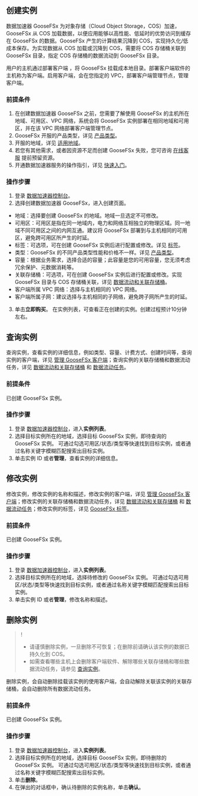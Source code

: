 ## 创建实例

数据加速器 GooseFSx 为对象存储（Cloud Object Storage，COS）加速，GooseFSx 从 COS 加载数据，以便应用能够以高性能、低延时的优势访问到缓存在 GooseFSx 的数据。GooseFSx 产生的计算结果沉降到 COS，实现持久化/低成本保存。为实现数据从 COS 加载或沉降到 COS，需要将 COS 存储桶关联到 GooseFSx 目录，指定 COS 存储桶的数据流动到 GooseFSx 目录。

用户的主机通过部署客户端 ，将 GooseFSx 挂载成本地目录。部署客户端软件的主机称为客户端。启用客户端，会在您指定的 VPC，部署客户端管理节点，管理客户端。

### 前提条件

1. 在创建数据加速器 GooseFSx 之前，您需要了解使用 GooseFSx 的主机所在地域、可用区、VPC 网络，系统会将 GooseFSx 实例部署在相同地域和可用区，并在该 VPC 网络部署客户端管理节点。
2. GooseFSx 开服的产品类型，详见 [产品类型](https://cloud.tencent.com/document/product/1424/77952)。
3. 开服的地域，详见 [适用地域](https://cloud.tencent.com/document/product/1424/77954)。
4. 若您有其他需求，或者因资源不足而创建 GooseFSx 失败，您可咨询 [在线客服](https://cloud.tencent.com/act/event/Online_service?from=doc_582) 提前预留资源。
5. 开通数据加速器服务的操作指引，详见 [快速入门](https://cloud.tencent.com/document/product/1424/77950)。


### 操作步骤

1. 登录 [数据加速器控制台](https://console.cloud.tencent.com/goosefs)。
2. 选择创建数据加速器 GooseFSx，进入创建页面。
 - 地域：选择要创建 GooseFSx 的地域。地域一旦选定不可修改。
 - 可用区：可用区是指在同一地域内，电力和网络互相独立的物理区域。同一地域不同可用区之间的内网互通。建议将 GooseFSx 部署到与主机相同的可用区，避免跨可用区所产生的时延。
 - 标签：可选项，可在创建 GooseFSx 实例后进行配置或修改。详见 [标签](https://cloud.tencent.com/document/product/1424/77957)。
 - 类型：GooseFSx 的不同产品类型性能和价格不一样。详见 [产品类型](https://cloud.tencent.com/document/product/1424/77952)。
 - 容量：根据业务需求，选择合适的容量；此容量是您的可用容量，您无须考虑冗余保护、元数据消耗等。
 - 关联存储桶：可选项，可在创建 GooseFSx 实例后进行配置或修改。实现 GooseFSx 目录与 COS 存储桶关联，详见 [数据流动和关联存储桶](https://cloud.tencent.com/document/product/1424/77959)。
 -  客户端所属 VPC 网络：选择与主机相同的 VPC 网络。
 -  客户端所属子网：建议选择与主机相同的子网络，避免跨子网所产生的时延。
3. 单击**立即购买**。
在实例列表，可查看正在创建的实例。创建过程预计10分钟左右。

<span id="1"></span>
## 查询实例

查询实例，查看实例的详细信息，例如类型、容量、计费方式、创建时间等，查询实例的客户端，详见 [管理 GooseFSx 客户端](https://cloud.tencent.com/document/product/1424/77956)；查询实例的关联存储桶和数据流动任务，详见 [数据流动和关联存储桶](https://cloud.tencent.com/document/product/1424/77959) 和 [数据流动任务](https://cloud.tencent.com/document/product/1424/77958)。

### 前提条件

已创建 GooseFSx 实例。

### 操作步骤

1. 登录 [数据加速器控制台](https://console.cloud.tencent.com/goosefs)，进入**实例列表**。
2. 选择目标实例所在的地域，选择目标 GooseFSx 实例，即待查询的 GooseFSx 实例。
可通过勾选可用区/状态/类型等快速找到目标实例，或者通过名称关键字模糊匹配搜索出目标实例。
3. 单击实例 ID 或者**管理**，查看实例的详细信息。


## 修改实例

修改实例，修改实例的名称和描述，修改实例的客户端，详见 [管理 GooseFSx 客户端](https://cloud.tencent.com/document/product/1424/77956)；修改实例的关联存储桶和数据流动任务，详见 [数据流动和关联存储桶](https://cloud.tencent.com/document/product/1424/77959) 和 [数据流动任务](https://cloud.tencent.com/document/product/1424/77958)；修改实例的标签，详见 [GooseFSx 标签](https://cloud.tencent.com/document/product/1424/77957)。

### 前提条件

已创建 GooseFSx 实例。

### 操作步骤

1. 登录 [数据加速器控制台](https://console.cloud.tencent.com/goosefs)，进入**实例列表**。
2. 选择目标实例所在的地域，选择待修改的 GooseFSx 实例。
可通过勾选可用区/状态/类型等快速找到目标实例，或者通过名称关键字模糊匹配搜索出目标实例。
3. 单击实例 ID 或者**管理**，修改名称和描述。

## 删除实例

>! 
> - 请谨慎删除实例，一旦删除不可恢复；在删除前请确认该实例的数据已持久化到  COS。
> - 如需查看哪些主机上会删除客户端软件、解除哪些关联存储桶和哪些数据流动任务，请参见 [查询实例](#1)。
>

删除实例，会自动删除挂载该实例的使用客户端，会自动解除关联该实例的关联存储桶，会自动删除所有数据流动任务。

### 前提条件

已创建 GooseFSx 实例。

### 操作步骤

1. 登录 [数据加速器控制台](https://console.cloud.tencent.com/goosef)，进入**实例列表**。
2. 选择目标实例所在的地域，选择目标 GooseFSx 实例，即待删除的 GooseFSx 实例。
可通过勾选可用区/状态/类型等快速找到目标实例，或者通过名称关键字模糊匹配搜索出目标实例。
3. 单击**删除**。
4. 在弹出的对话框中，确认待删除的实例名称，单击**确认**。

